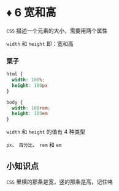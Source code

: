 # ♦️ 6 宽和高

```CSS``` 描述一个元素的大小，需要用两个属性

```width``` 和 ```height``` 即：宽和高

### 栗子

```css
html {
  width: 100%;
  height: 100px
}

body {
  width: 100rem;
  height: 100em
}
```

```width``` 和 ```height``` 的值有 4 种类型 

```px```、 ```百分比```、 ```rem``` 和 ```em```

## 小知识点

```CSS``` 里横的那条是宽，竖的那条是高，记住咯




